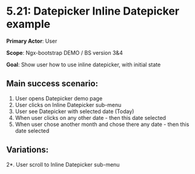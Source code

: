 5.21: Datepicker Inline Datepicker example
==========================================
**Primary Actor**: User

**Scope**: Ngx-bootstrap DEMO / BS version 3&4

**Goal**: Show user how to use inline datepicker, with initial state

Main success scenario:
----------------------
1. User opens Datepicker demo page
2. User clicks on Inline Datepicker sub-menu
3. User see Datepicker with selected date (Today)
4. When user clicks on any other date - then this date selected
5. When user chose another month and chose there any date - then this date selected

Variations:
-----------
2*. User scroll to Inline Datepicker sub-menu
